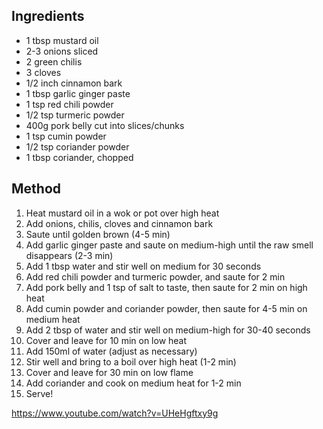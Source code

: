 ## Ingredients

- 1 tbsp mustard oil
- 2-3 onions sliced
- 2 green chilis
- 3 cloves
- 1/2 inch cinnamon bark
- 1 tbsp garlic ginger paste
- 1 tsp red chili powder
- 1/2 tsp turmeric powder
- 400g pork belly cut into slices/chunks
- 1 tsp cumin powder
- 1/2 tsp coriander powder
- 1 tbsp coriander, chopped

## Method

1) Heat mustard oil in a wok or pot over high heat
2) Add onions, chilis, cloves and cinnamon bark
3) Saute until golden brown (4-5 min)
4) Add garlic ginger paste and saute on medium-high until the raw smell disappears (2-3 min)
5) Add 1 tbsp water and stir well on medium for 30 seconds
6) Add red chili powder and turmeric powder, and saute for 2 min
7) Add pork belly and 1 tsp of salt to taste, then saute for 2 min on high heat
8) Add cumin powder and coriander powder, then saute for 4-5 min on medium heat
9) Add 2 tbsp of water and stir well on medium-high for 30-40 seconds
10) Cover and leave for 10 min on low heat
11) Add 150ml of water (adjust as necessary)
12) Stir well and bring to a boil over high heat (1-2 min)
13) Cover and leave for 30 min on low flame
14) Add coriander and cook on medium heat for 1-2 min
15) Serve!

https://www.youtube.com/watch?v=UHeHgftxy9g

